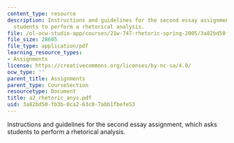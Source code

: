 ```yaml
---
content_type: resource
description: Instructions and guidelines for the second essay assignment, which asks
  students to perform a rhetorical analysis.
file: /ol-ocw-studio-app/courses/21w-747-rhetoric-spring-2005/3a82bd50fb3b0ca263c07abb1fbefe53_a2_rhetoric_anys.pdf
file_size: 28605
file_type: application/pdf
learning_resource_types:
- Assignments
license: https://creativecommons.org/licenses/by-nc-sa/4.0/
ocw_type: ''
parent_title: Assignments
parent_type: CourseSection
resourcetype: Document
title: a2_rhetoric_anys.pdf
uid: 3a82bd50-fb3b-0ca2-63c0-7abb1fbefe53
---
```

Instructions and guidelines for the second essay assignment, which asks students to perform a rhetorical analysis.